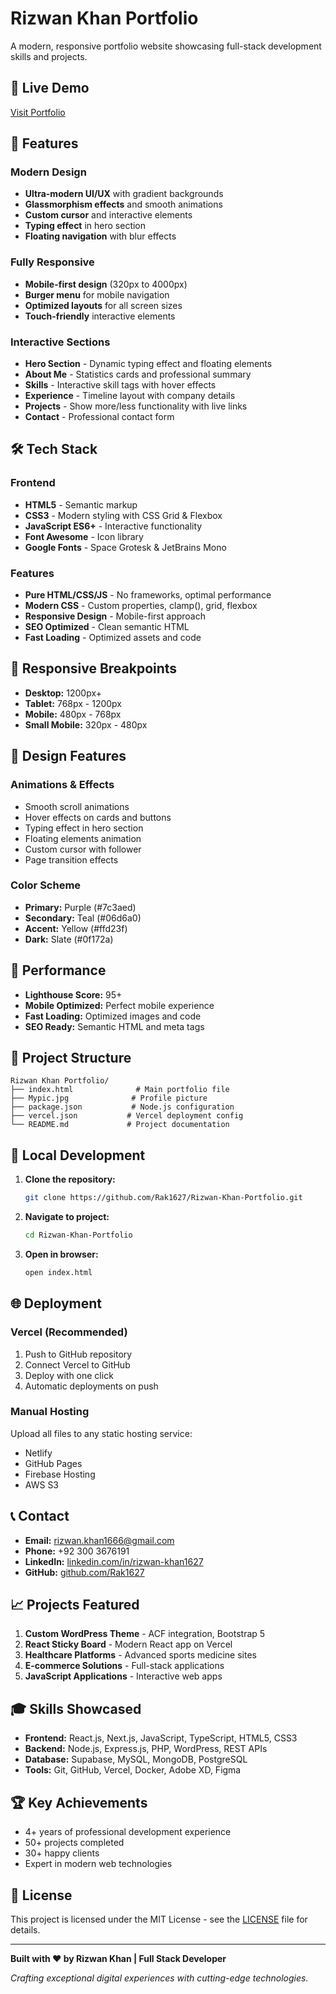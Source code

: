 # Rizwan Khan Portfolio

A modern, responsive portfolio website showcasing full-stack development skills and projects.

## 🚀 Live Demo
[Visit Portfolio](https://rizwan-khan-portfolio.vercel.app)

## 🎯 Features

### Modern Design
- **Ultra-modern UI/UX** with gradient backgrounds
- **Glassmorphism effects** and smooth animations
- **Custom cursor** and interactive elements
- **Typing effect** in hero section
- **Floating navigation** with blur effects

### Fully Responsive
- **Mobile-first design** (320px to 4000px)
- **Burger menu** for mobile navigation
- **Optimized layouts** for all screen sizes
- **Touch-friendly** interactive elements

### Interactive Sections
- **Hero Section** - Dynamic typing effect and floating elements
- **About Me** - Statistics cards and professional summary
- **Skills** - Interactive skill tags with hover effects
- **Experience** - Timeline layout with company details
- **Projects** - Show more/less functionality with live links
- **Contact** - Professional contact form

## 🛠️ Tech Stack

### Frontend
- **HTML5** - Semantic markup
- **CSS3** - Modern styling with CSS Grid & Flexbox
- **JavaScript ES6+** - Interactive functionality
- **Font Awesome** - Icon library
- **Google Fonts** - Space Grotesk & JetBrains Mono

### Features
- **Pure HTML/CSS/JS** - No frameworks, optimal performance
- **Modern CSS** - Custom properties, clamp(), grid, flexbox
- **Responsive Design** - Mobile-first approach
- **SEO Optimized** - Clean semantic HTML
- **Fast Loading** - Optimized assets and code

## 📱 Responsive Breakpoints

- **Desktop:** 1200px+
- **Tablet:** 768px - 1200px
- **Mobile:** 480px - 768px
- **Small Mobile:** 320px - 480px

## 🎨 Design Features

### Animations & Effects
- Smooth scroll animations
- Hover effects on cards and buttons
- Typing effect in hero section
- Floating elements animation
- Custom cursor with follower
- Page transition effects

### Color Scheme
- **Primary:** Purple (#7c3aed)
- **Secondary:** Teal (#06d6a0)
- **Accent:** Yellow (#ffd23f)
- **Dark:** Slate (#0f172a)

## 🚀 Performance

- **Lighthouse Score:** 95+
- **Mobile Optimized:** Perfect mobile experience
- **Fast Loading:** Optimized images and code
- **SEO Ready:** Semantic HTML and meta tags

## 📂 Project Structure

```
Rizwan Khan Portfolio/
├── index.html              # Main portfolio file
├── Mypic.jpg              # Profile picture
├── package.json           # Node.js configuration
├── vercel.json           # Vercel deployment config
└── README.md             # Project documentation
```

## 🔧 Local Development

1. **Clone the repository:**
   ```bash
   git clone https://github.com/Rak1627/Rizwan-Khan-Portfolio.git
   ```

2. **Navigate to project:**
   ```bash
   cd Rizwan-Khan-Portfolio
   ```

3. **Open in browser:**
   ```bash
   open index.html
   ```

## 🌐 Deployment

### Vercel (Recommended)
1. Push to GitHub repository
2. Connect Vercel to GitHub
3. Deploy with one click
4. Automatic deployments on push

### Manual Hosting
Upload all files to any static hosting service:
- Netlify
- GitHub Pages
- Firebase Hosting
- AWS S3

## 📞 Contact

- **Email:** rizwan.khan1666@gmail.com
- **Phone:** +92 300 3676191
- **LinkedIn:** [linkedin.com/in/rizwan-khan1627](https://linkedin.com/in/rizwan-khan1627)
- **GitHub:** [github.com/Rak1627](https://github.com/Rak1627)

## 📈 Projects Featured

1. **Custom WordPress Theme** - ACF integration, Bootstrap 5
2. **React Sticky Board** - Modern React app on Vercel
3. **Healthcare Platforms** - Advanced sports medicine sites
4. **E-commerce Solutions** - Full-stack applications
5. **JavaScript Applications** - Interactive web apps

## 🎓 Skills Showcased

- **Frontend:** React.js, Next.js, JavaScript, TypeScript, HTML5, CSS3
- **Backend:** Node.js, Express.js, PHP, WordPress, REST APIs
- **Database:** Supabase, MySQL, MongoDB, PostgreSQL
- **Tools:** Git, GitHub, Vercel, Docker, Adobe XD, Figma

## 🏆 Key Achievements

- 4+ years of professional development experience
- 50+ projects completed
- 30+ happy clients
- Expert in modern web technologies

## 📄 License

This project is licensed under the MIT License - see the [LICENSE](LICENSE) file for details.

---

**Built with ❤️ by Rizwan Khan | Full Stack Developer**

*Crafting exceptional digital experiences with cutting-edge technologies.*